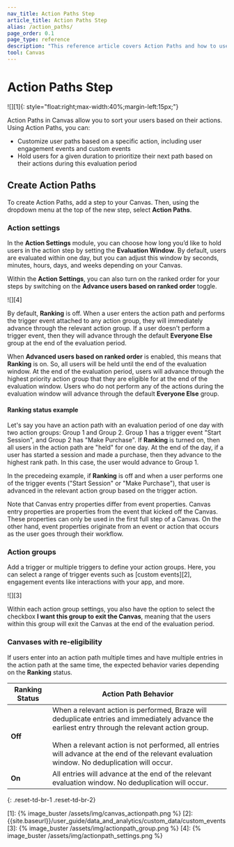 ```yaml
---
nav_title: Action Paths Step
article_title: Action Paths Step
alias: /action_paths/
page_order: 0.1
page_type: reference
description: "This reference article covers Action Paths and how to use them in your Canvases."
tool: Canvas
---
```


# Action Paths Step

![][1]{: style="float:right;max-width:40%;margin-left:15px;"}

Action Paths in Canvas allow you to sort your users based on their actions. Using Action Paths, you can: 
 
* Customize user paths based on a specific action, including user engagement events and custom events
* Hold users for a given duration to prioritize their next path based on their actions during this evaluation period

## Create Action Paths

To create Action Paths, add a step to your Canvas. Then, using the dropdown menu at the top of the new step, select **Action Paths**.

### Action settings

In the **Action Settings** module, you can choose how long you’d like to hold users in the action step by setting the **Evaluation Window**. By default, users are evaluated within one day, but you can adjust this window by seconds, minutes, hours, days, and weeks depending on your Canvas.

Within the **Action Settings**, you can also turn on the ranked order for your steps by switching on the **Advance users based on ranked order** toggle.

![][4]

By default, **Ranking** is off. When a user enters the action path and performs the trigger event attached to any action group, they will immediately advance through the relevant action group. If a user doesn't perform a trigger event, then they will advance through the default **Everyone Else** group at the end of the evaluation period.

When **Advanced users based on ranked order** is enabled, this means that **Ranking** is on. So, all users will be held until the end of the evaluation window. At the end of the evaluation period, users will advance through the highest priority action group that they are eligible for at the end of the evaluation window. Users who do not perform any of the actions during the evaluation window will advance through the default **Everyone Else** group.

#### Ranking status example

Let's say you have an action path with an evaluation period of one day with two action groups: Group 1 and Group 2. Group 1 has a trigger event "Start Session", and Group 2 has "Make Purchase". If **Ranking** is turned on, then all users in the action path are "held" for one day. At the end of the day, if a user has started a session and made a purchase, then they advance to the highest rank path. In this case, the user would advance to Group 1. 

In the precedeing example, if **Ranking** is off and when a user performs one of the trigger events ("Start Session" or "Make Purchase"), that user is advanced in the relevant action group based on the trigger action.

Note that Canvas entry properties differ from event properties. Canvas entry properties are properties from the event that kicked off the Canvas. These properties can only be used in the first full step of a Canvas. On the other hand, event properties originate from an event or action that occurs as the user goes through their workflow.

### Action groups

Add a trigger or multiple triggers to define your action groups. Here, you can select a range of trigger events such as [custom events][2], engagement events like interactions with your app, and more.

![][3]

Within each action group settings, you also have the option to select the checkbox **I want this group to exit the Canvas**, meaning that the users within this group will exit the Canvas at the end of the evaluation period.

### Canvases with re-eligibility

If users enter into an action path multiple times and have multiple entries in the action path at the same time, the expected behavior varies depending on the **Ranking** status. 

| Ranking Status | Action Path Behavior |
|---|--------------|
| **Off** | When a relevant action is performed, Braze will deduplicate entries and immediately advance the earliest entry through the relevant action group. <br><br/> When a relevant action is not performed, all entries will advance at the end of the relevant evaluation window. No deduplication will occur. |
| **On** | All entries will advance at the end of the relevant evaluation window. No deduplication will occur. |
{: .reset-td-br-1 .reset-td-br-2}


[1]: {% image_buster /assets/img/canvas_actionpath.png %} 
[2]: {{site.baseurl}}/user_guide/data_and_analytics/custom_data/custom_events
[3]: {% image_buster /assets/img/actionpath_group.png %} 
[4]: {% image_buster /assets/img/actionpath_settings.png %} 
